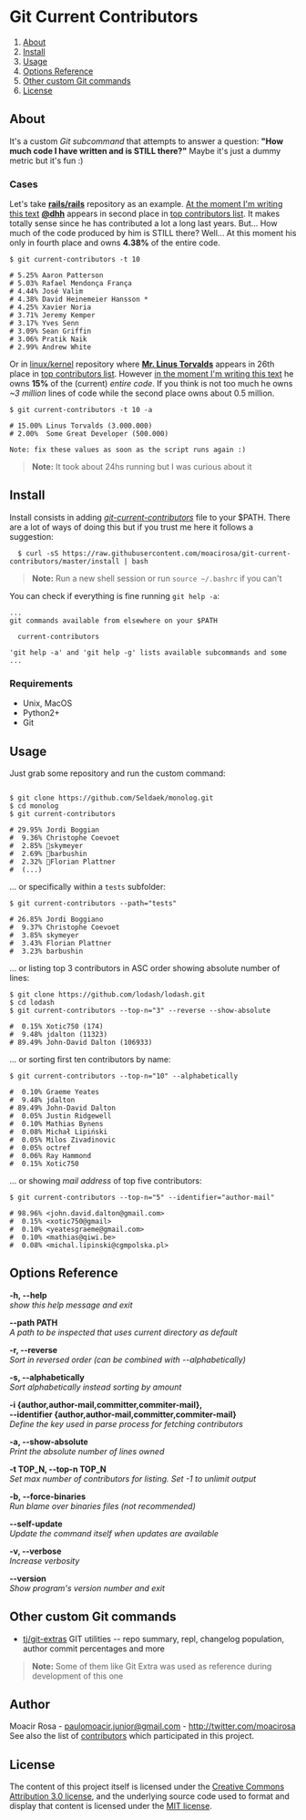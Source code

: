 # Git Current Contributors

1. [About](#about)
1. [Install](#install)
1. [Usage](#usage)
1. [Options Reference](#options-reference)
1. [Other custom Git commands](#other-custom-git-commands)
1. [License](#license)

## About

It's a custom _Git subcommand_ that attempts to answer a question: **"How much code I have written and is STILL there?"** Maybe it's just a dummy metric but it's fun :)

### Cases

Let's take **[rails/rails](https://github.com/rails/rails)** repository as an
example. [At the moment I'm writing this text](https://github.com/rails/rails/commit/61205422bad5f57111d7e9dc4cfb252908878b95) **[@dhh](https://github.com/dhh)** appears in second place in [top contributors list](https://github.com/rails/rails/graphs/contributors). It makes totally sense since he has contributed a lot a long last years. But... How much of the code produced by him is STILL there? Well... At this moment his only in fourth place and owns **4.38%** of
the entire code.

``` shell
$ git current-contributors -t 10

# 5.25% Aaron Patterson
# 5.03% Rafael Mendonça França
# 4.44% José Valim
# 4.38% David Heinemeier Hansson *
# 4.25% Xavier Noria
# 3.71% Jeremy Kemper
# 3.17% Yves Senn
# 3.09% Sean Griffin
# 3.06% Pratik Naik
# 2.99% Andrew White
```

Or in [linux/kernel](https://github.com/torvalds/linux) repository where **[Mr. Linus Torvalds](https://github.com/torvalds)** appears in 26th place
in [top contributors list](https://github.com/torvalds/linux/graphs/contributors). However [in the moment I'm writing this text](https://github.com/torvalds/linux/tree/8a28d67457b613258aa0578ccece206d166f2b9f)
he owns **15%** of the (current) _entire code_. If you think is not too much he owns _~3 million_ lines of code while the second place owns about 0.5 million.

``` shell
$ git current-contributors -t 10 -a

# 15.00% Linus Torvalds (3.000.000)
# 2.00%  Some Great Developer (500.000)

Note: fix these values as soon as the script runs again :)
```

> **Note:** It took about 24hs running but I was curious about it

## Install

Install consists in adding _[git-current-contributors](https://github.com/moacirosa/git-current-contributors/blob/master/git-current-contributors)_ file to your $PATH. There are a lot of ways of doing this but if you trust me here it follows a suggestion:

```shell
  $ curl -sS https://raw.githubusercontent.com/moacirosa/git-current-contributors/master/install | bash
```

> **Note:** Run a new shell session or run `source ~/.bashrc` if you can't

You can check if everything is fine running `git help -a`:

```
...
git commands available from elsewhere on your $PATH

  current-contributors

'git help -a' and 'git help -g' lists available subcommands and some
...
```

### Requirements

- Unix, MacOS
- Python2+
- Git

## Usage

Just grab some repository and run the custom command:

```shell

$ git clone https://github.com/Seldaek/monolog.git
$ cd monolog
$ git current-contributors

# 29.95% Jordi Boggian
#  9.36% Christophe Coevoet
#  2.85% skymeyer
#  2.69% barbushin
#  2.32% Florian Plattner
#  (...)

```

... or specifically within a `tests` subfolder:

```shell
$ git current-contributors --path="tests"

# 26.85% Jordi Boggiano
#  9.37% Christophe Coevoet
#  3.85% skymeyer
#  3.43% Florian Plattner
#  3.23% barbushin

```

... or listing top 3 contributors in ASC order showing absolute number of lines:

``` shell
$ git clone https://github.com/lodash/lodash.git
$ cd lodash
$ git current-contributors --top-n="3" --reverse --show-absolute

#  0.15% Xotic750 (174)
#  9.48% jdalton (11323)
# 89.49% John-David Dalton (106933)

```

... or sorting first ten contributors by name:

``` shell
$ git current-contributors --top-n="10" --alphabetically

#  0.10% Graeme Yeates
#  9.48% jdalton
# 89.49% John-David Dalton
#  0.05% Justin Ridgewell
#  0.10% Mathias Bynens
#  0.08% Michał Lipiński
#  0.05% Milos Zivadinovic
#  0.05% octref
#  0.06% Ray Hammond
#  0.15% Xotic750
```

... or showing _mail address_ of top five contributors:

``` shell
$ git current-contributors --top-n="5" --identifier="author-mail"

# 98.96% <john.david.dalton@gmail.com>
#  0.15% <xotic750@gmail>
#  0.10% <yeatesgraeme@gmail.com>
#  0.10% <mathias@qiwi.be>
#  0.08% <michal.lipinski@cgmpolska.pl>
```

## Options Reference

**-h, --help** <br>
_show this help message and exit_

**--path PATH** <br>
_A path to be inspected that uses current directory as default_

**-r, --reverse** <br>
_Sort in reversed order (can be combined with --alphabetically)_

**-s, --alphabetically** <br>
_Sort alphabetically instead sorting by amount_

**-i {author,author-mail,committer,commiter-mail},** <br>
**--identifier {author,author-mail,committer,commiter-mail}** <br>
_Define the key used in parse process for fetching contributors_

**-a, --show-absolute** <br>
_Print the absolute number of lines owned_

**-t TOP_N, --top-n TOP_N** <br>
_Set max number of contributors for listing. Set -1 to unlimit output_

**-b, --force-binaries** <br>
_Run blame over binaries files (not recommended)_

**--self-update** <br>
_Update the command itself when updates are available_

**-v, --verbose** <br>
_Increase verbosity_

**--version** <br>
_Show program's version number and exit_

## Other custom Git commands

- [tj/git-extras](https://github.com/tj/git-extras) GIT utilities -- repo summary, repl, changelog population, author commit percentages and more

> **Note:** Some of them like Git Extra was used as reference during
development of this one

## Author

Moacir Rosa - paulomoacir.junior@gmail.com - http://twitter.com/moacirosa<br/>
See also the list of [contributors](https://github.com/moacirosa/git-current-contributors/graphs/contributors) which participated in this project.

## License

The content of this project itself is licensed under the [Creative Commons Attribution 3.0 license](http://creativecommons.org/licenses/by/3.0/us/deed.en_US), and the underlying source code used to format and display that content is licensed under the [MIT license](https://github.com/moacirosa/git-current-contributors/blob/master/LICENSE).
